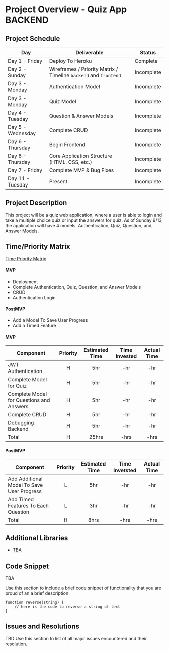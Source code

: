 # Project Overview - Quiz App BACKEND 

## Project Schedule


|  Day | Deliverable | Status
|---|---| ---|
|Day 1 - Friday| Deploy To Heroku | Complete
|Day 2 - Sunday| Wireframes / Priority Matrix / Timeline `backend` and `frontend`| Incomplete
|Day 3 - Monday| Authentication Model | Incomplete
|Day 3 - Monday| Quiz Model | Incomplete
|Day 4 - Tuesday| Question & Answer Models | Incomplete
|Day 5 - Wednesday| Complete CRUD | Incomplete
|Day 6 - Thursday| Begin Frontend | Incomplete
|Day 6 - Thursday| Core Application Structure (HTML, CSS, etc.) | Incomplete
|Day 7 - Friday| Complete MVP & Bug Fixes | Incomplete
|Day 11 - Tuesday| Present | Incomplete

## Project Description

This project will be a quiz web application, where a user is able to login and take a multiple choice quiz or input the answers for quiz. 
As of Sunday 9/13, the application will have 4 models. Authentication, Quiz, Question, and, Answer Models. 

## Time/Priority Matrix 

[Time Priority Matrix](https://res.cloudinary.com/stephaniev/image/upload/v1600045030/Screen_Shot_2020-09-13_at_8.55.23_PM_bx32dq.png)

#### MVP

- Deployment 
- Complete Authentication, Quiz, Question, and Answer Models 
- CRUD 
- Authentication Login 

#### PostMVP 

- Add a Model To Save User Progress 
- Add a Timed Feature

#### MVP
| Component | Priority | Estimated Time | Time Invested | Actual Time |
| --- | :---: |  :---: | :---: | :---: |
| JWT Authentication | H | 5hr | -hr | -hr|
| Complete Model for Quiz | H | 5hr | -hr | -hr|
| Complete Model for Questions and Answers  | H | 5hr | -hr | -hr|
| Complete CRUD | H | 5hr | -hr | -hr|
| Debugging Backend | H | 5hr | -hr | -hr|
| Total | H | 25hrs| -hrs | -hrs |

#### PostMVP
| Component | Priority | Estimated Time | Time Invetsted | Actual Time |
| --- | :---: |  :---: | :---: | :---: |
| Add Additional Model To Save User Progress| L | 5hr | -hr | -hr|
| Add Timed Features To Each Question| L | 3hr | -hr | -hr|
| Total | H | 8hrs| -hrs | -hrs |

## Additional Libraries
- [TBA](Unknown) 

## Code Snippet

TBA

Use this section to include a brief code snippet of functionality that you are proud of an a brief description  

```
function reverse(string) {
	// here is the code to reverse a string of text
}
```

## Issues and Resolutions

TBD
 Use this section to list of all major issues encountered and their resolution.
